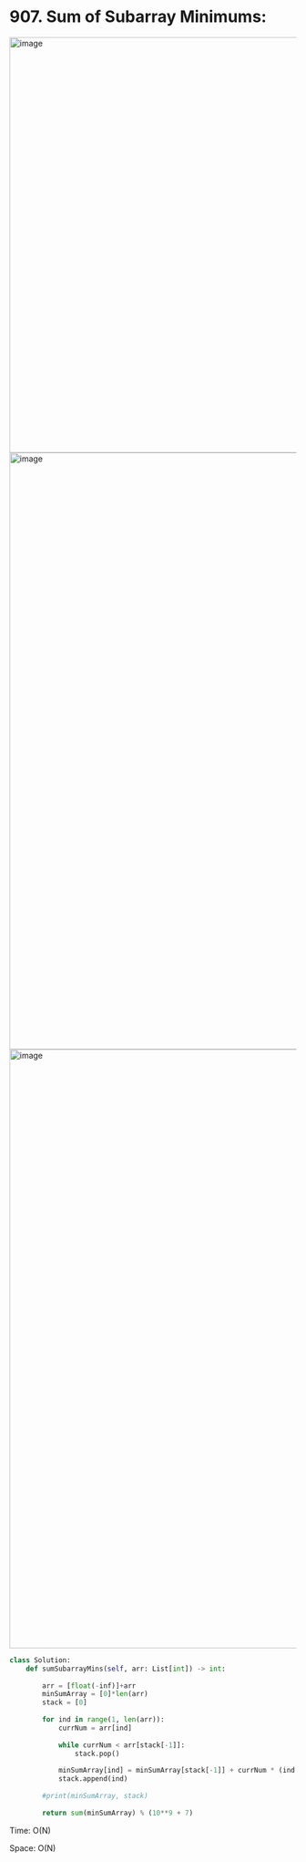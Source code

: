 # 907. Sum of Subarray Minimums:

<img width="729" alt="image" src="https://user-images.githubusercontent.com/35987583/185608146-544fbd87-4b5c-421f-b61c-1ef523607fc9.png">


<img width="1047" alt="image" src="https://user-images.githubusercontent.com/35987583/185608196-8d626161-ce9f-4972-9aaa-b04126a78566.png">
<img width="1051" alt="image" src="https://user-images.githubusercontent.com/35987583/185608236-6a1bbb28-eba4-43cb-adb2-2ae2abaac7ae.png">

```python
class Solution:
    def sumSubarrayMins(self, arr: List[int]) -> int:
        
        arr = [float(-inf)]+arr
        minSumArray = [0]*len(arr)
        stack = [0]
        
        for ind in range(1, len(arr)):
            currNum = arr[ind]
            
            while currNum < arr[stack[-1]]:
                stack.pop()
            
            minSumArray[ind] = minSumArray[stack[-1]] + currNum * (ind - stack[-1])
            stack.append(ind)
        
        #print(minSumArray, stack)
        
        return sum(minSumArray) % (10**9 + 7)        
```

Time: O(N)

Space: O(N)

